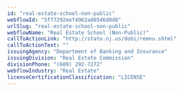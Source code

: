 ```yaml
---
id: "real-estate-school-non-public"
webflowId: "5f77292eef4962ad0546d0d8"
urlSlug: "real-estate-school-non-public"
webflowName: "Real Estate School (Non-Public)"
callToActionLink: "http://state.nj.us/dobi/remnu.shtml"
callToActionText: ""
issuingAgency: "Department of Banking and Insurance"
issuingDivision: "Real Estate Commission"
divisionPhone: "(609) 292-7272"
webflowIndustry: "Real Estate"
licenseCertificationClassification: "LICENSE"
---
```

